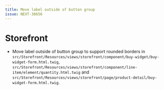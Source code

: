 ```yaml
---
title: Move label outside of button group
issue: NEXT-38656
---
```

# Storefront
* Move label outside of button group to support rounded borders in `src/Storefront/Resources/views/storefront/component/buy-widget/buy-widget-form.html.twig`, `src/Storefront/Resources/views/storefront/component/line-item/element/quantity.html.twig` and `src/Storefront/Resources/views/storefront/page/product-detail/buy-widget-form.html.twig`.